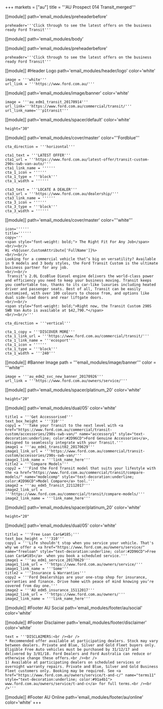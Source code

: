 +++
markets = ["au"]
title = '''AU Prospect 014 Transit_merged'''


[[module]]
path='email_modules/preheaderbefore'


	preheader='''Click through to see the latest offers on the business ready Ford Transit'''

[[module]]
path='email_modules/body'

[[module]]
path='email_modules/preheaderbefore'


	preheader='''Click through to see the latest offers on the business ready Ford Transit'''
    
[[module]] #Header Logo
path='email_modules/header/logo'
color='white'

	image = '''white'''
	url_link = '''https://www.ford.com.au/'''


[[module]]
path='email_modules/image/banner'
color='white'

    image = '''au_edm1_transit_20170914'''
	url_link='''https://www.ford.com.au/commercial/transit/'''
	url_link_name='''p1transit''' 

[[module]]
path='email_modules/spacer/default'
color='white'

	height="30"
 
 [[module]]
path='email_modules/cover/master'
color='''Fordblue'''

	cta_direction = '''horizontal'''

	cta1_text = '''LATEST OFFER'''
	cta1_url = '''https://www.ford.com.au/latest-offer/transit-custom-290s-swb-van-auto/'''
	cta1_link_name = ''''''
	cta_1_icon = ''''''
	cta_1_type = '''block'''
	cta_1_width = ''''''
	
	cta3_text = '''LOCATE A DEALER'''
	cta3_url = '''https://www.ford.com.au/dealership/'''
	cta3_link_name = ''''''
	cta_3_icon = ''''''
	cta_3_type = '''block'''
	cta_3_width = ''''''
    

[[module]]
path='email_modules/cover/master'
color='''white'''

	icon=''''''
	title=''''''
	copy='''
    <span style="font-weight: bold;"> The Right Fit For Any Job</span>
    <br/><br/>
    Hi <%${user.CustomAttribute['FullName']}%>
    <br/><br/>
    Looking for a commercial vehicle that’s big on versatility? Available in 9 models and 3 body styles, the Ford Transit Custom is the ultimate business partner for any job. 
    <br/><br/>
     Transit’s 2.0L EcoBlue Diesel engine delivers the world-class power and efficiency you need to keep your business moving. Transit keeps you comfortable too, thanks to its car-like luxuries including heated driver and passenger seats. Best of all, Transit can be easily customised, with over 100 colours to choose from, and options like dual side-load doors and rear liftgate doors. 
    <br/><br/> 
    <span style="font-weight: bold;">Right now, the Transit Custom 290S SWB Van Auto is available at $42,790.*</span> 
    <br/><br/>'''

	cta_direction = '''vertical'''

	cta_1_copy = '''DISCOVER MORE'''
	cta_1_link_url = '''https://www.ford.com.au/commercial/transit/'''
	cta_1_link_name = '''ecosport'''
	cta_1_icon = ''''''
	cta_1_type = '''block'''
	cta_1_width = '''240'''

[[module]] #Banner Image
path = '''email_modules/image/banner'''
color = '''white'''

	image = '''au_edm2_svc_new_banner_20170926'''
	url_link = '''https://www.ford.com.au/owners/service/'''


[[module]]
path='email_modules/spacer/platinum_20'
color='white'

	height="20"

[[module]]
path='email_modules/dual/05'
color='white'

    title1 = '''Get Accessorised'''
    text_box_height = '''310'''
	copy1 = '''Take your Transit to the next level with <a href="https://www.ford.com.au/commercial/transit-custom/accessories/290s-swb-van/" name="accessory1" style="text-decoration:underline; color:#2D96CD">Ford Genuine Accessories</a>, designed to seamlessly integrate with your Transit.'''
	image1 = '''au_edm1_transit02_20170629'''
	image1_link_url = '''https://www.ford.com.au/commercial/transit-custom/accessories/290s-swb-van/'''
	image1_link_name = '''link_name_here'''
	title2 = '''Compare Models'''
	copy2 = '''Find the Ford Transit model that suits your lifestyle with the <a href="https://www.ford.com.au/commercial/transit/compare-models/" name="modelcomp" style="text-decoration:underline; color:#2D96CD">Model Compare</a> tool.'''
	image2 = '''au_edm5_Transit_22112017'''
	image2_link_url = '''https://www.ford.com.au/commercial/transit/compare-models/'''
	image2_link_name = '''link_name_here'''
	
  
[[module]]
path='email_modules/spacer/platinum_20'
color='white'

	height="20"

[[module]]
path='email_modules/dual/05'
color='white'

	title1 = '''Free Loan Car&#185;'''
    text_box_height = '''310'''
	copy1 = '''Life shouldn't stop when you service your vehicle. That's why we offer a <a href="https://www.ford.com.au/owners/service/" name="freeloan" style="text-decoration:underline; color:#2D96CD">Free Loan Car&#185</a>  when you book a scheduled service.'''
	image1 = '''au_edm1_service_20170629'''
	image1_link_url = '''https://www.ford.com.au/owners/service/'''
	image1_link_name = '''Some'''
	title2 = '''Insurance & Warranties'''
	copy2 = '''Ford Dealerships are your one-stop shop for insurance, warranties and finance. Drive home with peace of mind knowing you’re covered from day one.'''
	image2 = '''AU_edm5_insurance_15112017'''
	image2_link_url = '''https://www.ford.com.au/owners/'''
	image2_link_name = '''link_name_here'''


[[module]] #Footer AU Social
path='email_modules/footer/au/social'
color='white'

[[module]] #Footer Disclaimer
path='email_modules/footer/disclaimer'
color='white'

    text = '''DISCLAIMERS:<br /><br />
    * Recommended offer available at participating dealers. Stock may vary between dealers. Private and Blue, Silver and Gold Fleet buyers only. Eligible Free Auto vehicles must be purchased by 31/12/17 and delivered by 3/01/18. Ford Dealers and Ford Australia can reduce or otherwise change these offers.<br /><br />
    1) Available at participating dealers on scheduled services or overnight warranty repairs. Private and Blue, Silver and Gold Business Fleet customers only. Booking may be required. See <a href="https://www.ford.com.au/owners/service/t-and-c/" name="terms11" style="text-decoration:underline; color:#91a4b1"> www.ford.com.au/owners/service/t-and-c</a> for full terms.<br /><br />'''


[[module]] #Footer AU Online
path='email_modules/footer/au/online'
color='white'
+++
